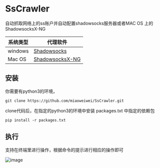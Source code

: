 # SsCrawler
自动抓取网络上的ss账户并自动配置shadowsocks服务器或者MAC OS 上的 ShadowsocksX-NG

| 系统类型 | 代理软件                                                     |
| -------- | ------------------------------------------------------------ |
| windows  | [Shadowsocks](https://github.com/shadowsocks/shadowsocks-windows/releases) |
| Mac OS   | [ShadowsocksX-NG](https://github.com/shadowsocks/ShadowsocksX-NG/releases) |

## 安装
你需要有python3的环境，
```shell
git clone https://github.com/miaoweiwei/SsCrawler.git
```
clone代码后，在指定的python3的环境中安装 packages.txt 中指定的依赖包
```shell
pip install -r packages.txt
```

## 执行
支持在终端里进行操作，根据命令的提示进行相应的操作即可

![image](https://user-images.githubusercontent.com/20410007/138589319-c771f88a-92da-49ba-9f3a-cf8736e7c865.png)

